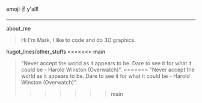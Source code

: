 emoji :v: y'all!
***
about_me
>  Hi I'm Mark, I like to code and do 3D graphics.

hugot_lines/other_stuffs
<<<<<<< main
> "Never accept the world as it appears to be. Dare to see it for what it could be - Harold Winston (Overwatch)".
=======
> "Never accept the world as it appears to be. Dare to see it for what it could be - Harold Winston (Overwatch)".
>>>>>>> main

